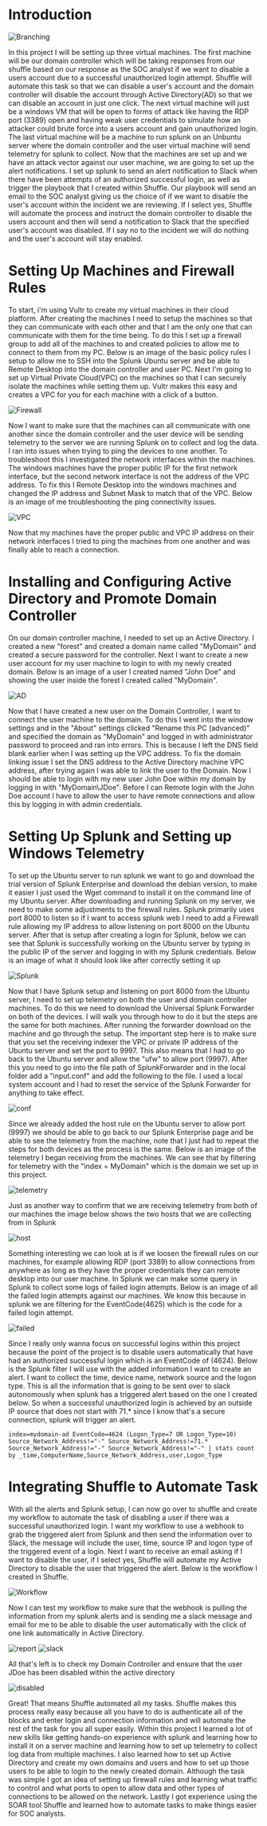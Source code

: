 # Introduction

![Branching](ADLayoutFinal.png)

In this project I will be setting up three virtual machines. The first machine will be our domain controller which will be taking responses from our shuffle based on our response as the SOC analyst if we want to disable a users account due to a successful unauthorized login attempt. Shuffle will automate this task so that we can disable a user's account and the domain controller will disable the account through Active Directory(AD) so that we can disable an account in just one click. The next virtual machine will just be a windows VM that will be open to forms of attack like having the RDP port (3389) open and having weak user credentials to simulate how an attacker could brute force into a users account and gain unauthorized login. The last virtual machine will be a machine to run splunk on an Unbuntu server where the domain controller and the user virtual machine will send telemetry for splunk to collect. Now that the machines are set up and we have an attack vector against our user machine, we are going to set up the alert notifications. I set up splunk to send an alert notification to Slack when there have been attempts of an authorized successful login, as well as trigger the playbook that I created within Shuffle. Our playbook will send an email to the SOC analyst giving us the choice of if we want to disable the user's account within the incident we are reviewing. If I select yes, Shuffle will automate the process and instruct the domain controller to disable the users account and then will send a notification to Slack that the specified user's account was disabled. If I say no to the incident we will do nothing and the user's account will stay enabled. 

# Setting Up Machines and Firewall Rules

To start, i'm using Vultr to create my virtual machines in their cloud platform. After creating the machines I need to setup the machines so that they can communicate with each other and that I am the only one that can communicate with them for the time being. To do this I set up a firewall group to add all of the machines to and created policies to allow me to connect to them from my PC. Below is an image of the basic policy rules I setup to allow me to SSH into the Splunk Ubuntu server and be able to Remote Desktop into the domain controller and user PC. Next I'm going to set up Virtual Private Cloud(VPC) on the machines so that I can securely isolate the machines while setting them up. Vultr makes this easy and creates a VPC for you for each machine with a click of a button.

![Firewall](FirewallRules.png)

Now I want to make sure that the machines can all communicate with one another since the domain controller and the user device will be sending telemetry to the server we are running Splunk on to collect and log the data. I ran into issues when trying to ping the devices to one another. To troubleshoot this I investigated the network interfaces within the machines. The windows machines have the proper public IP for the first network interface, but the second network interface is not the address of the VPC address. To fix this I Remote Desktop into the windows machines and changed the IP address and Subnet Mask to match that of the VPC. Below is an image of me troubleshooting the ping connectivity issues. 

![VPC](VPCIP.png)

Now that my machines have the proper public and VPC IP address on their network interfaces I tried to ping the machines from one another and was finally able to reach a connection. 

# Installing and Configuring Active Directory and Promote Domain Controller

On our domain controller machine, I needed to set up an Active Directory. I created a new "forest" and created a domain name called "MyDomain" and created a secure password for the controller. Next I want to create a new user account for my user machine to login to with my newly created domain. Below is an image of a user I created named "John Doe" and showing the user inside the forest I created called "MyDomain". 

![AD](AD.png)

Now that I have created a new user on the Domain Controller, I want to connect the user machine to the domain. To do this I went into the window settings and in the "About" settings clicked "Rename this PC (advanced)" and specified the domain as "MyDomain" and logged in with administrator password to proceed and ran into errors. This is because I left the DNS field blank earlier when I was setting up the VPC address. To fix the domain linking issue I set the DNS address to the Active Directory machine VPC address, after trying again I was able to link the user to the Domain. Now I should be able to login with my new user John Doe within my domain by logging in with "MyDomain\JDoe". Before I can Remote login with the John Doe account I have to allow the user to have remote connections and allow this by logging in with admin credentials. 

# Setting Up Splunk and Setting up Windows Telemetry

To set up the Ubuntu server to run splunk we want to go and download the trial version of Splunk Enterprise and download the debian version, to make it easier I just used the Wget command to install it on the command line of my Ubuntu server. After downloading and running Splunk on my server, we need to make some adjustments to the firewall rules. Splunk primarily uses port 8000 to listen so if I want to access splunk web I need to add a Firewall rule allowing my IP address to allow listening on port 8000 on the Ubuntu server. After that is setup after creating a login for Splunk, below we can see that Splunk is successfully working on the Ubuntu server by typing in the public IP of the server and logging in with my Splunk credentials. Below is an image of what it should look like after correctly setting it up 

![Splunk](Splunk.png)

Now that I have Splunk setup and listening on port 8000 from the Ubuntu server, I need to set up telemetry on both the user and domain controller machines. To do this we need to download the Universal Splunk Forwarder on both of the devices. I will walk you through how to do it but the steps are the same for both machines. After running the forwarder download on the machine and go through the setup. The important step here is to make sure that you set the receiving indexer the VPC or private IP address of the Ubuntu server and set the port to 9997. This also means that I had to go back to the Ubuntu server and allow the "ufw" to allow port (9997). After this you need to go into the file path of SplunkForwarder and in the local folder add a "input.conf" and add the following to the file. I used a local system account and I had to reset the service of the Splunk Forwarder for anything to take effect.

![conf](splunkinputconf.png)

Since we already added the host rule on the Ubuntu server to allow port (9997) we should be able to go back to our Splunk Enterprise page and be able to see the telemetry from the machine, note that I just had to repeat the steps for both devices as the process is the same. Below is an image of the telemetry I began receiving from the machines. We can see that by filtering for telemetry with the "index = MyDomain" which is the domain we set up in this project. 

![telemetry](telemetry.png)

Just as another way to confirm that we are receiving telemetry from both of our machines the image below shows the two hosts that we are collecting from in Splunk

![host](Host.png)

Something interesting we can look at is if we loosen the firewall rules on our machines, for example allowing RDP (port 3389) to allow connections from anywhere as long as they have the proper credentials they can remote desktop into our user machine. In Splunk we can make some query in Splunk to collect some logs of failed login attempts. Below is an image of all the failed login attempts against our machines. We know this because in splunk we are filtering for the EventCode(4625) which is the code for a failed login attempt. 

![failed](failedlogin.png)

Since I really only wanna focus on successful logins within this project because the point of the project is to disable users automatically that have had an authorized successful login which is an EventCode of (4624). Below is the Splunk filter I will use with the added information I want to create an alert. I want to collect the time, device name, network source and the logon type. This is all the information that is going to be sent over to slack autonomously when splunk has a triggered alert based on the one I created below. So when a successful unauthorized login is achieved by an outside IP source that does not start with 71.* since I know that's a secure connection, splunk will trigger an alert.  
```
index=mydomain-ad EventCode=4624 (Logon_Type=7 OR Logon_Type=10) Source_Network_Address!="-" Source_Network_Address!=71.* Source_Network_Address!="-" Source_Network_Address!="-" | stats count by _time,ComputerName,Source_Network_Address,user,Logon_Type 
```
# Integrating Shuffle to Automate Task

With all the alerts and Splunk setup, I can now go over to shuffle and create my workflow to automate the task of disabling a user if there was a successful unauthorized login. I want my workflow to use a webhook to grab the triggered alert from Splunk and then send the information over to Slack, the message will include the user, time, source IP and logon type of the triggered event of a login. Next I want to receive an email asking if I want to disable the user, if I select yes, Shuffle will automate my Active Directory to disable the user that triggered the alert. Below is the workflow I created in Shuffle. 

![Workflow](Workflow.png)

Now I can test my workflow to make sure that the webhook is pulling the information from my splunk alerts and is sending me a slack message and email for me to be able to disable the user automatically with the click of one link automatically in Active Directory.

![report](report.png)
![slack](slack.png)

All that's left is to check my Domain Controller and ensure that the user JDoe has been disabled within the active directory

![disabled](disabled.png)

Great! That means Shuffle automated all my tasks. Shuffle makes this process really easy because all you have to do is authenticate all of the blocks and enter login and connection information and will automate the rest of the task for you all super easily. Within this project I learned a lot of new skills like getting hands-on experience with splunk and learning how to install it on a server machine and learning how to set up telemetry to collect log data from multiple machines. I also learned how to set up Active Directory and create my own domains and users and how to set up those users to be able to login to the newly created domain. Although the task was simple I got an idea of setting up firewall rules and learning what traffic to control and what ports to open to allow data and other types of connections to be allowed on the network. Lastly I got experience using the SOAR tool Shuffle and learned how to automate tasks to make things easier for SOC analysts. 
